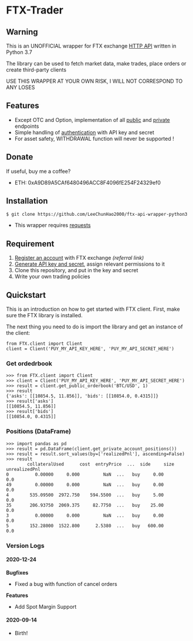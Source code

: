 # FTX-Trader

## Warning

This is an UNOFFICIAL wrapper for FTX exchange [HTTP API](https://docs.ftx.com/) written in Python 3.7

The library can be used to fetch market data, make trades, place orders or create third-party clients

USE THIS WRAPPER AT YOUR OWN RISK, I WILL NOT CORRESPOND TO ANY LOSES

## Features

- Except OTC and Option, implementation of all [public](#) and [private](#) endpoints
- Simple handling of [authentication](https://docs.ftx.com/#authentication) with API key and secret
- For asset safety, WITHDRAWAL function will never be supported !

## Donate

If useful, buy me a coffee?

- ETH: 0xA9D89A5CAf6480496ACC8F4096fE254F24329ef0

## Installation

    $ git clone https://github.com/LeeChunHao2000/ftx-api-wrapper-python3

 - This wrapper requires [requests](https://github.com/psf/requests)

## Requirement

1. [Register an account](https://ftx.com/#a=2500518) with FTX exchange _(referral link)_
2. [Generate API key and secret](https://ftx.com/profile), assign relevant permissions to it
3. Clone this repository, and put in the key and secret
4. Write your own trading policies 

## Quickstart

This is an introduction on how to get started with FTX client. First, make sure the FTX library is installed.

The next thing you need to do is import the library and get an instance of the client:

    from FTX.client import Client
    client = Client('PUY_MY_API_KEY_HERE', 'PUY_MY_API_SECRET_HERE')

### Get ordedrbook

    >>> from FTX.client import Client
    >>> client = Client('PUY_MY_API_KEY_HERE', 'PUY_MY_API_SECRET_HERE')
    >>> result = client.get_public_orderbook('BTC/USD', 1)
    >>> result
    {'asks': [[10854.5, 11.856]], 'bids': [[10854.0, 0.4315]]}
    >>> result['asks']
    [[10854.5, 11.856]]
    >>> result['bids']
    [[10854.0, 0.4315]]

### Positions (DataFrame)

    >>> import pandas as pd
    >>> result = pd.DataFrame(client.get_private_account_positions())
    >>> result = result.sort_values(by=['realizedPnl'], ascending=False)
    >>> result
            collateralUsed      cost  entryPrice  ...  side     size  unrealizedPnl
    0          0.00000     0.000         NaN  ...   buy     0.00            0.0
    49         0.00000     0.000         NaN  ...   buy     0.00            0.0
    4        535.09500  2972.750    594.5500  ...   buy     5.00            0.0
    35       206.93750  2069.375     82.7750  ...   buy    25.00            0.0
    3          0.00000     0.000         NaN  ...   buy     0.00            0.0
    5        152.28000  1522.800      2.5380  ...   buy   600.00            0.0
### Version Logs
#### 2020-12-24

**Bugfixes**
 - Fixed a bug with function of cancel orders

**Features**
 - Add Spot Margin Support
#### 2020-09-14

 - Birth!
